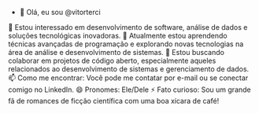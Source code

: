 - 👋 Olá, eu sou @vitorterci

👀 Estou interessado em desenvolvimento de software, análise de dados e soluções tecnológicas inovadoras.
🌱 Atualmente estou aprendendo técnicas avançadas de programação e explorando novas tecnologias na área de análise e desenvolvimento de sistemas.
💞️ Estou buscando colaborar em projetos de código aberto, especialmente aqueles relacionados ao desenvolvimento de sistemas e gerenciamento de dados.
📫 Como me encontrar: Você pode me contatar por e-mail ou se conectar comigo no LinkedIn.
😄 Pronomes: Ele/Dele
⚡ Fato curioso: Sou um grande fã de romances de ficção científica com uma boa xícara de café!
